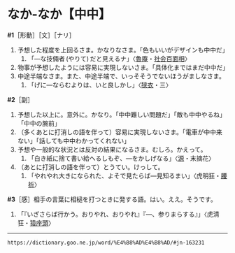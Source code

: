 # なか‐なか【中中】

**\#1**［形動］［文］［ナリ］
1.  予想した程度を上回るさま。かなりなさま。「色もいいがデザインも中中だ」    
    1.  「―な技倆者 (やりて) だと見えるナ」〈[魯庵](https://dictionary.goo.ne.jp/word/person/%E5%86%85%E7%94%B0%E9%AD%AF%E5%BA%B5/#jn-19389)・[社会百面相](https://dictionary.goo.ne.jp/word/%E7%A4%BE%E4%BC%9A%E7%99%BE%E9%9D%A2%E7%9B%B8/#jn-271200)〉
2.  物事が予想したようには容易に実現しないさま。「具体化まではまだ中中だ」
3.  中途半端なさま。また、中途半端で、いっそそうでないほうがましなさま。    
    1.  「げに―ならむよりは、いと良しかし」〈[狭衣](https://dictionary.goo.ne.jp/word/%E7%8B%AD%E8%A1%A3%E7%89%A9%E8%AA%9E/#jn-87398)・三〉
        

**\#2**［副］
1.  予想した以上に。意外に。かなり。「中中難しい問題だ」「敵も中中やるね」「中中の腕前」
2.  （多くあとに打消しの語を伴って）容易に実現しないさま。「電車が中中来ない」「話しても中中わかってくれない」
3.  予想や一般的な状況とは反対の結果になるさま。むしろ。かえって。    
    1.  「白き紙に捨て書い給へるしもぞ、―をかしげなる」〈[源](https://dictionary.goo.ne.jp/word/%E6%BA%90%E6%B0%8F%E7%89%A9%E8%AA%9E/#jn-69890)・末摘花〉
4. （あとに打消しの語を伴って）とうてい。けっして。    
    1.  「やれやれ大きになられた、よそで見たらば―見知るまい」〈虎明狂・[腰祈](https://dictionary.goo.ne.jp/word/%E8%85%B0%E7%A5%88/#jn-78559)〉
        

**\#3**［感］相手の言葉に相槌を打つときに発する語。はい。ええ。そうです。
1.  「『いざさらば行かう。おりやれ、おりやれ』『―、参りまらする』」〈虎清狂・[猿座頭](https://dictionary.goo.ne.jp/word/%E7%8C%BF%E5%BA%A7%E9%A0%AD/#jn-89774)〉

---
`https://dictionary.goo.ne.jp/word/%E4%B8%AD%E4%B8%AD/#jn-163231`